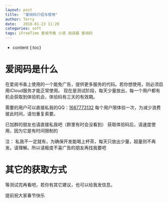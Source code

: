 ```yaml
---
layout: post
title:  "爱阅码介绍与使用"
author: Terry
date:   2018-01-23 11:20
categories: soft
tags: iFreeTime 爱阅书香 小说 阅读器 爱阅码
---
```


* content
{:toc}

# 爱阅码是什么

在爱阅书香上使用的一个能免广告，提供更多服务的代码。若你想使用，则必须启用iCloud服务才能正常使用。
现在是测试阶段，每天少量放出，每一个用户都有机会获取到体验机会，体验码有三天的有效期。

需要的用户可以直接私我的QQ：[1687773132](http://wpa.qq.com/msgrd?v=3&uin=1687773132)
每个用户限体验一次，为减少浪费彼此时间，请勿重复索要。

已加群的朋友也请直接私我吧（群里有时会没看到）
获取体验码后，请速度使用，因为它是有时间限制的






注：
私我不一定就有，为确保开发能喝上杯茶，每天只放出少量，超量则不再发。请理解。所以请极度不喜广告的朋友再找我要吧


# 其它的获取方式

等测试完再看吧，若你有其它建议，也可以给我发信息。

提前祝大家春节快乐
